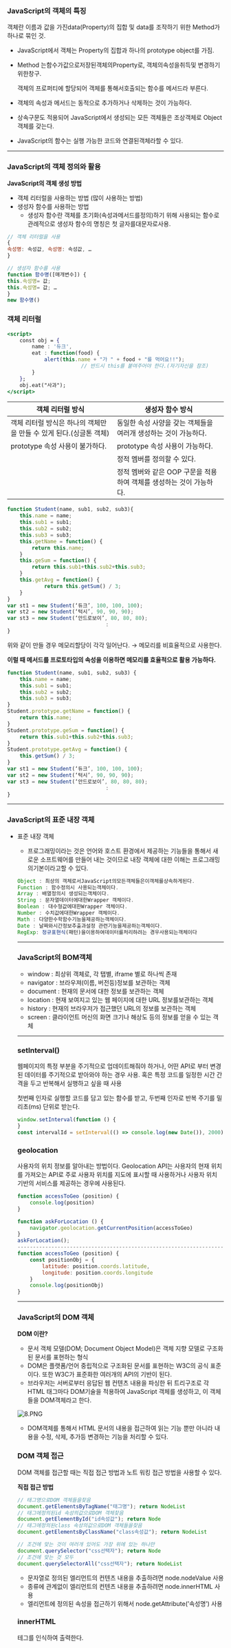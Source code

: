 ### JavaScript의 객체의 특징

객체란 이름과 값을 가진data(Property)의 집합 및 data를 조작하기 위한 Method가 하나로 묶인 것.

- JavaScript에서 객체는 Property의 집합과 하나의 prototype object를 가짐.
- Method 는함수가값으로저장된객체의Property로, 객체의속성을취득및 변경하기위한창구.
    
    객체의 프로퍼티에 할당되어 객체를 통해서호출되는 함수를 메서드라 부른다.
    
- 객체의 속성과 메서드는 동적으로 추가하거나 삭제하는 것이 가능하다.
- 상속구문도 적용되어 JavaScript에서 생성되는 모든 객체들은 조상객체로 Object 객체를 갖는다.
- JavaScript의 함수는 실행 가능한 코드와 연결된객체라할 수 있다.

---

### JavaScript의 객체 정의와 활용

**JavaScript의 객체 생성 방법**

- 객체 리터럴을 사용하는 방법 (많이 사용하는 방법)
- 생성자 함수를 사용하는 방법
    - 생성자 함수란 객체를 초기화(속성과메서드를정의)하기 위해 사용되는 함수로 관례적으로 생성자 함수의 명칭은 첫 글자를대문자로사용.

```jsx
// 객체 리터럴을 사용
{
속성명: 속성값, 속성명: 속성값, …
}

// 생성자 함수를 사용
function 함수명([매개변수]) {
this.속성명= 값;
this.속성명= 값; …
}
new 함수명()
```

### 객체 리터럴

```jsx
<script>
	const obj = {
		name : '듀크',
		eat : function(food) {
			alert(this.name + "가 " + food + "를 먹어요!!");
						// 반드시 this를 붙여주어야 한다.(자기자신을 참조)
		}
	};
	obj.eat("사과");
</script>
```

| 객체 리터럴 방식 | 생성자 함수 방식 |
| --- | --- |
| 객체 리터럴 방식은 하나의 객체만을 만들 수 있게 된다.(싱글톤 객체) | 동일한 속성 사양을 갖는 객체들을 여러개 생성하는 것이 가능하다. |
| prototype 속성 사용이 불가하다. | prototype 속성 사용이 가능하다. |
|  | 정적 멤버를 정의할 수 있다. |
|  |  정적 멤버와 같은 OOP 구문을 적용하여 객체를 생성하는 것이 가능하다. |

```jsx
function Student(name, sub1, sub2, sub3){
	this.name = name;
	this.sub1 = sub1;
	this.sub2 = sub2;
	this.sub3 = sub3;
	this.getName = function() {
		return this.name;
	}
	this.geSum = function() {
		return this.sub1+this.sub2+this.sub3;
	}
	this.getAvg = function() {
			return this.getSum() / 3;
	}
}
var st1 = new Student(‘듀크’, 100, 100, 100);
var st2 = new Student(‘턱시’, 90, 90, 90);
var st3 = new Student(‘안드로보이’, 80, 80, 80);
								:
}
```

위와 같이 만들 경우 메모리할당이 각각 일어난다. → 메모리를 비효율적으로 사용한다.

**이럴 때 메서드를 프로토타입의 속성을 이용하면 메모리를 효율적으로 활용 가능하다.**

```jsx
function Student(name, sub1, sub2, sub3) {
	this.name = name;
	this.sub1 = sub1;
	this.sub2 = sub2;
	this.sub3 = sub3;
}
Student.prototype.getName = function() {
	return this.name;
}
Student.prototype.geSum = function() {
	return this.sub1+this.sub2+this.sub3;
}
Student.prototype.getAvg = function() {
	this.getSum() / 3;
}
var st1 = new Student(‘듀크’, 100, 100, 100);
var st2 = new Student(‘턱시’, 90, 90, 90);
var st3 = new Student(‘안드로보이’, 80, 80, 80);
								:
}
```

---

### JavaScript의 표준 내장 객체

- 표준 내장 객체
    - 프로그래밍이라는 것은 언어와 호스트 환경에서 제공하는 기능들을 통해서 새로운 소프트웨어를 만들어 내는 것이므로 내장 객체에 대한 이해는 프로그래밍의기본이라고할 수 있다.
    
    ```jsx
    Object : 최상의 객체로서JavaScript의모든객체들은이객체를상속하게된다.
    Function : 함수정의시 사용되는객체이다.
    Array : 배열정의시 생성되는객체이다.
    String : 문자열데이터에대한Wrapper 객체이다.
    Boolean : 대수형값에대한Wrapper 객체이다.
    Number : 수치값에대한Wrapper 객체이다.
    Math : 다양한수학함수기능을제공하는객체이다.
    Date : 날짜와시간정보추출과설정 관련기능을제공하는객체이다.
    RegExp: 정규표현식(패턴)을이용하여데이터를처리하려는 경우사용되는객체이다
    ```
    
    ---
    
    ### JavaScript의 BOM객체
    
    - window : 최상위 객체로, 각 탭별, iframe 별로 하나씩 존재
    - navigator : 브라우져(이름, 버전등)정보를 보관하는 객체
    - document : 현재의 문서에 대한 정보를 보관하는 객체
    - location : 현재 보여지고 있는 웹 페이지에 대한 URL 정보를보관하는 객체
    - history : 현재의 브라우저가 접근했던 URL의 정보를 보관하는 객체
    - screen : 클라이언트 머신의 화면 크기나 해상도 등의 정보를 얻을 수 있는 객체
    
    ---
    
    ### setInterval()
    
    웹페이지의 특정 부분을 주기적으로 업데이트해줘야 하거나, 어떤 API로 부터 변경된 데이터를 주기적으로 받아와야 하는 경우 사용. 혹은 특정 코드를 일정한 시간 간격을 두고 반복해서 실행하고 싶을 때 사용
    
    첫번째 인자로 실행할 코드를 담고 있는 함수를 받고, 두번째 인자로 반복 주기를 밀리초(ms) 단위로 받는다.
    
    ```jsx
    window.setInterval(function () {
    }
    const intervalId = setInterval(() => console.log(new Date()), 2000);
    ```
    
    ### geolocation
    
    사용자의 위치 정보를 알아내는 방법이다.  Geolocation API는 사용자의 현재 위치를 가져오는 API로 주로 사용자 위치를 지도에 표시할 때 사용하거나 사용자 위치 기반의 서비스를 제공하는 경우에 사용된다.
    
    ```jsx
    function accessToGeo (position) {
        console.log(position)
    }
    
    function askForLocation () {
        navigator.geolocation.getCurrentPosition(accessToGeo)
    }
    askForLocation();
    ------------------------------------------------------------------------
    function accessToGeo (position) {
        const positionObj = {
            latitude: position.coords.latitude,
            longitude: position.coords.longitude
        }
        console.log(positionObj)
    }
    ```
    
    ---
    
    ### JavaScript의 DOM 객체
    
    **DOM 이란?**
    
    - 문서 객체 모델(DOM; Document Object Model)은 객체 지향 모델로 구조화된 문서를 표현하는 형식
    - DOM은 플랫폼/언어 중립적으로 구조화된 문서를 표현하는 W3C의 공식 표준이다. 또한 W3C가 표준화한 여러개의 API의 기반이 된다.
    - 브라우저는 서버로부터 응답된 웹 컨텐츠 내용을 파싱한 뒤 트리구조로 각 HTML 태그마다 DOM기술을 적용하여 JavaScript 객체를 생성하고, 이 객체들을 DOM객체라고 한다.
    
  ![8.PNG](img/8.png)
    
    - DOM객체를 통해서 HTML 문서의 내용을 접근하여 읽는 기능 뿐만 아니라 내용을 수정, 삭제, 추가등 변경하는 기능을 처리할 수 있다.
    
    ### DOM 객체 접근
    
    DOM 객체를 접근할 때는 직접 접근 방법과 노트 워킹 접근 방법을 사용할 수 있다.
    
    **직접 접근 방법**
    
    ```jsx
    // 태그명으로DOM 객체들을찾음
    document.getElementsByTagName("태그명"); return NodeList
    // 태그에정의된id 속성의값으로DOM 객체찾음
    document.getElementById("id속성값"); return Node
    // 태그에정의된class 속성의값으로DOM 객체들을찾음
    document.getElementsByClassName("class속성값"); return NodeList
    
    // 조건에 맞는 것이 여러개 있어도 가장 위에 있는 하나만
    document.querySelector("css선택자"); return Node
    // 조건에 맞는 것 모두
    document.querySelectorAll("css선택자"); return NodeList
    ```
    
    - 문자열로 정의된 엘리먼트의 컨텐츠 내용을 추출하려면 node.nodeValue 사용
    - 종류에 관계없이 엘리먼트의 컨텐츠 내용을 추출하려면 node.innerHTML 사용
    - 엘리먼트에 정의된 속성을 접근하기 위해서 node.getAttribute(’속성명’) 사용
    
    ### innerHTML
    
    테그를 인식하여 출력한다.